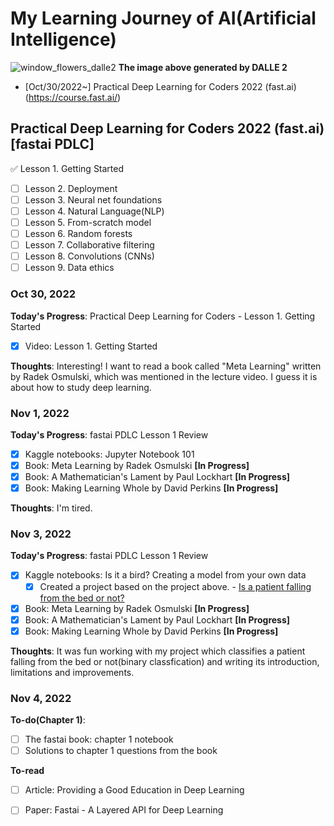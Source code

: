# My Learning Journey of AI(Artificial Intelligence)
![window_flowers_dalle2](https://user-images.githubusercontent.com/37922512/199405945-e4e2cdcb-d64c-46c8-bc6c-2170051e3e5c.png)
**The image above generated by DALLE 2**

* [Oct/30/2022~] Practical Deep Learning for Coders 2022 (fast.ai)(https://course.fast.ai/)

## Practical Deep Learning for Coders 2022 (fast.ai) [fastai PDLC]

:white_check_mark: Lesson 1. Getting Started
- [ ] Lesson 2. Deployment
- [ ] Lesson 3. Neural net foundations
- [ ] Lesson 4. Natural Language(NLP)
- [ ] Lesson 5. From-scratch model
- [ ] Lesson 6. Random forests
- [ ] Lesson 7. Collaborative filtering
- [ ] Lesson 8. Convolutions (CNNs)
- [ ] Lesson 9. Data ethics

### Oct 30, 2022

**Today's Progress**: Practical Deep Learning for Coders - Lesson 1. Getting Started

- [x] Video: Lesson 1. Getting Started

**Thoughts**: Interesting! I want to read a book called "Meta Learning" written by Radek Osmulski, which was mentioned in the lecture video. I guess it is about how to study deep learning.

### Nov 1, 2022

**Today's Progress**: fastai PDLC Lesson 1 Review

- [x] Kaggle notebooks: Jupyter Notebook 101 
- [x] Book: Meta Learning by Radek Osmulski **[In Progress]**
- [x] Book: A Mathematician's Lament by Paul Lockhart **[In Progress]**
- [x] Book: Making Learning Whole by David Perkins **[In Progress]**

**Thoughts**: I'm tired.

### Nov 3, 2022

**Today's Progress**: fastai PDLC Lesson 1 Review

- [x] Kaggle notebooks: Is it a bird? Creating a model from your own data
  - [x] Created a project based on the project above. - [Is a patient falling from the bed or not?](https://github.com/positive235/patient-falling-binary-classification)
- [x] Book: Meta Learning by Radek Osmulski **[In Progress]**
- [x] Book: A Mathematician's Lament by Paul Lockhart **[In Progress]**
- [x] Book: Making Learning Whole by David Perkins **[In Progress]**

**Thoughts**: It was fun working with my project which classifies a patient falling from the bed or not(binary classfication) and writing its introduction, limitations and improvements.

### Nov 4, 2022

**To-do(Chapter 1)**:
- [ ] The fastai book: chapter 1 notebook
- [ ] Solutions to chapter 1 questions from the book

**To-read**
- [ ] Article: Providing a Good Education in Deep Learning
- [ ] Paper: Fastai - A Layered API for Deep Learning


